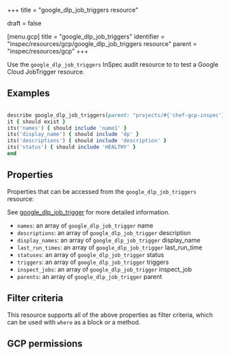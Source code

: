 +++
title = "google_dlp_job_triggers resource"

draft = false


[menu.gcp]
title = "google_dlp_job_triggers"
identifier = "inspec/resources/gcp/google_dlp_job_triggers resource"
parent = "inspec/resources/gcp"
+++

Use the `google_dlp_job_triggers` InSpec audit resource to to test a Google Cloud JobTrigger resource.

## Examples

```ruby

describe google_dlp_job_triggers(parent: "projects/#{'chef-gcp-inspec'}/locations/#{'us-east-2'}") do
it { should exist }
its('names') { should include 'name1' }
its('display_name') { should include 'dp' }
its('descriptions') { should include 'description' }
its('status') { should include 'HEALTHY' }
end

```

## Properties

Properties that can be accessed from the `google_dlp_job_triggers` resource:

See [google_dlp_job_trigger](google_dlp_job_trigger) for more detailed information.

  * `names`: an array of `google_dlp_job_trigger` name
  * `descriptions`: an array of `google_dlp_job_trigger` description
  * `display_names`: an array of `google_dlp_job_trigger` display_name
  * `last_run_times`: an array of `google_dlp_job_trigger` last_run_time
  * `statuses`: an array of `google_dlp_job_trigger` status
  * `triggers`: an array of `google_dlp_job_trigger` triggers
  * `inspect_jobs`: an array of `google_dlp_job_trigger` inspect_job
  * `parents`: an array of `google_dlp_job_trigger` parent

## Filter criteria

This resource supports all of the above properties as filter criteria, which can be used
with `where` as a block or a method.

## GCP permissions
